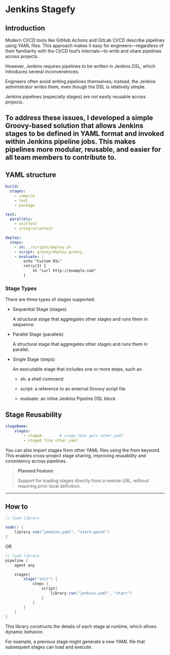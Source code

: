 # Jenkins Stagefy

## Introduction
Modern CI/CD tools like GitHub Actions and GitLab CI/CD describe pipelines using YAML files.
This approach makes it easy for engineers—regardless of their familiarity with the CI/CD tool’s internals—to write and share pipelines across projects.

However, Jenkins requires pipelines to be written in Jenkins DSL, which introduces several inconveniences:

Engineers often avoid writing pipelines themselves; instead, the Jenkins administrator writes them, even though the DSL is relatively simple.

Jenkins pipelines (especially stages) are not easily reusable across projects.

To address these issues, I developed a simple Groovy-based solution that allows Jenkins stages to be defined in YAML format and invoked within Jenkins pipeline jobs. This makes pipelines more modular, reusable, and easier for all team members to contribute to.
---

## YAML structure
```yaml
build:
  stages:
    - compile
    - test
    - package

test:
  parallels:
    - unitTest
    - integrationTest

deploy:
  steps:
    - sh: ./scripts/deploy.sh
    - script: groovy/deploy.groovy
    - evaluate: |
        echo "Custom DSL"
        retry(3) {
            sh "curl http://example.com"
        }
```
### Stage Types
There are three types of stages supported:

- Sequential Stage (stages)
    
    A structural stage that aggregates other stages and runs them in sequence.

- Parallel Stage (parallels)

    A structural stage that aggregates other stages and runs them in parallel.

- Single Stage (steps)

    An executable stage that includes one or more steps, such as:

    - sh: a shell command

    - script: a reference to an external Groovy script file

    - evaluate: an inline Jenkins Pipeline DSL block

## Stage Reusability
```yaml
stageName:
    stages:
        - stageA        # stage that gets other.yaml
        - stageB from other.yaml
```
You can also import stages from other YAML files using the from keyword.
This enables cross-project stage sharing, improving reusability and consistency across pipelines.

> **Planned Feature**:
>
> Support for loading stages directly from a remote URL, without requiring prior local definition.

---
## How to
```groovy
// load library

node() {
    library.run("jenkins.yaml", "start-point")
}
```
OR
```groovy
// load library
pipeline {
    agent any

    stages{
        stage("init") {
            steps {
                script{
                    library.run("jenkins.yaml", "start")
                }
            }
        }
    }
}
```

This library constructs the details of each stage at runtime, which allows dynamic behavior.

For example, a previous stage might generate a new YAML file that subsequent stages can load and execute.
